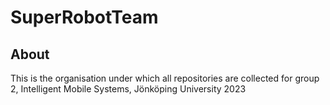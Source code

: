 # SuperRobotTeam

## About
This is the organisation under which all repositories are collected for group 2, Intelligent Mobile Systems, Jönköping University 2023
